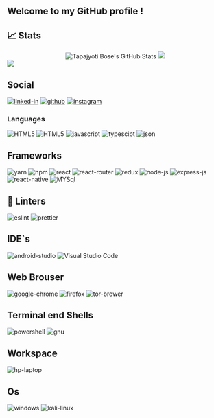 ## Welcome to my GitHub profile !

## 📈 Stats

<div align='center'>
        <img src="https://github-readme-stats.vercel.app/api?username=subhoniddin&show_icons=true&theme=radical&hide_border=true" alt="Tapajyoti Bose's GitHub Stats">
<img src="https://github-readme-stats.vercel.app/api/top-langs/?username=subhoniddin&show_icons=true&theme=radical&hide_border=true" />
</div> 
  
<img src='https://activity-graph.herokuapp.com/graph?username=subhoniddin&theme=react-dark' />

## Social
[![linked-in](https://img.shields.io/badge/Linked_In-0077B5?style=for-the-badge&logo=LinkedIn&logoColor=white)](https://www.linkedin.com/in/subhoniddin-odinaev-5a9367211)
[![github](https://img.shields.io/badge/GitHub-000000?style=for-the-badge&logo=GitHub&logoColor=white)](https://github.com/subhoniddin)
[![instagram](https://img.shields.io/badge/Instagram-E4405F?style=for-the-badge&logo=instagram&logoColor=white)](https://www.instagram.com/_anonimous_8_/)

### Languages
![HTML5](https://img.shields.io/badge/HTML5-E34F26?style=for-the-badge&logo=html5&logoColor=white)
![HTML5](https://img.shields.io/badge/CSS3-1572B6?style=for-the-badge&logo=css3&logoColor=white)
![javascript](https://img.shields.io/badge/JavaScript-323330?style=for-the-badge&logo=javascript&logoColor=F7DF1E)
![typescipt](https://img.shields.io/badge/TypeScript-007ACC?style=for-the-badge&logo=typescript&logoColor=white)
![json](https://img.shields.io/badge/json-5E5C5C?style=for-the-badge&logo=json&logoColor=white)

## Frameworks 
![yarn](https://img.shields.io/badge/Yarn-2C8EBB?style=for-the-badge&logo=yarn&logoColor=white)
![npm](https://img.shields.io/badge/npm-CB3837?style=for-the-badge&logo=npm&logoColor=white)
![react](https://img.shields.io/badge/React-20232A?style=for-the-badge&logo=react&logoColor=61DAFB)
![react-router](https://img.shields.io/badge/React_Router-CA4245?style=for-the-badge&logo=react-router&logoColor=white)
![redux](https://img.shields.io/badge/Redux-593D88?style=for-the-badge&logo=redux&logoColor=white)
![node-js](https://img.shields.io/badge/Node.js-339933?style=for-the-badge&logo=nodedotjs&logoColor=white)
![express-js](https://img.shields.io/badge/Express.js-000000?style=for-the-badge&logo=express&logoColor=white)
![react-native](https://img.shields.io/badge/React_Native-20232A?style=for-the-badge&logo=react&logoColor=61DAFB)
![MYSql](https://img.shields.io/badge/MySQL-005C84?style=for-the-badge&logo=mysql&logoColor=dark)

##  🧐 Linters
![eslint](https://img.shields.io/badge/eslint-3A33D1?style=for-the-badge&logo=eslint&logoColor=white)
![prettier](https://img.shields.io/badge/prettier-1A2C34?style=for-the-badge&logo=prettier&logoColor=F7BA3E)

## IDE`s
![android-studio](https://img.shields.io/badge/Android_Studio-3DDC84?style=for-the-badge&logo=android-studio&logoColor=white)
![Visual Studio Code](https://img.shields.io/badge/Visual_Studio_Code-0078D4?style=for-the-badge&logo=visual%20studio%20code&logoColor=white)

## Web Brouser 
![google-chrome](https://img.shields.io/badge/Google_chrome-4285F4?style=for-the-badge&logo=Google-chrome&logoColor=white)
![firefox](https://img.shields.io/badge/Firefox_Browser-FF7139?style=for-the-badge&logo=Firefox-Browser&logoColor=white)
![tor-brower](https://img.shields.io/badge/Tor_Browser-7D4698?style=for-the-badge&logo=Tor-Browser&logoColor=white)

## Terminal end Shells
![powershell](https://img.shields.io/badge/powershell-5391FE?style=for-the-badge&logo=powershell&logoColor=white)
![gnu](https://img.shields.io/badge/GNU%20Bash-4EAA25?style=for-the-badge&logo=GNU%20Bash&logoColor=white)

## Workspace 
![hp-laptop](https://img.shields.io/badge/hp%20laptop-0096D6?style=for-the-badge&logo=hp&logoColor=white)

## Os 
![windows](https://img.shields.io/badge/Windows-0078D6?style=for-the-badge&logo=windows&logoColor=white)
![kali-linux](https://img.shields.io/badge/Kali_Linux-557C94?style=for-the-badge&logo=kali-linux&logoColor=white)
